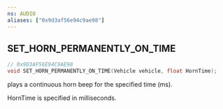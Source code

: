 ```yaml
---
ns: AUDIO
aliases: ["0x9d3af56e94c9ae98"]
---
```

## SET_HORN_PERMANENTLY_ON_TIME

```c
// 0x9D3AF56E94C9AE98
void SET_HORN_PERMANENTLY_ON_TIME(Vehicle vehicle, float HornTime);
```

plays a continuous horn beep for the specified time (ms).

HornTime is specified in milliseconds.

